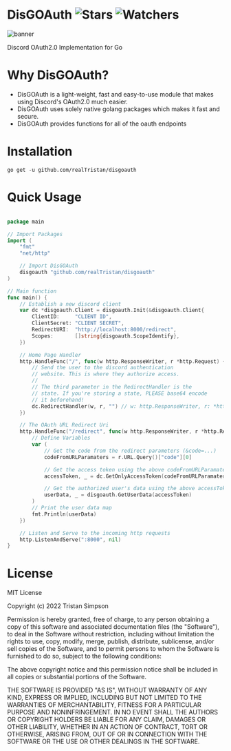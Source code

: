 # DisGOAuth ![Stars](https://img.shields.io/github/stars/realTristan/disgoauth?color=brightgreen) ![Watchers](https://img.shields.io/github/watchers/realTristan/disgoauth?label=Watchers)
![banner](https://user-images.githubusercontent.com/75189508/188035581-008c64d0-d59a-4a95-9e75-55cb3d8f4e79.png)

Discord OAuth2.0 Implementation for Go 

# Why DisGOAuth?
- DisGOAuth is a light-weight, fast and easy-to-use module that makes using Discord's OAuth2.0 much easier. 
- DisGOAuth uses solely native golang packages which makes it fast and secure.
- DisGOAuth provides functions for all of the oauth endpoints

# Installation
`go get -u github.com/realTristan/disgoauth`

# Quick Usage
```go

package main

// Import Packages
import (
	"fmt"
	"net/http"

	// Import DisGOAuth
	disgoauth "github.com/realTristan/disgoauth"
)

// Main function
func main() {
	// Establish a new discord client
	var dc *disgoauth.Client = disgoauth.Init(&disgoauth.Client{
		ClientID:     "CLIENT ID",
		ClientSecret: "CLIENT SECRET",
		RedirectURI:  "http://localhost:8000/redirect",
		Scopes:       []string{disgoauth.ScopeIdentify},
	})

	// Home Page Handler
	http.HandleFunc("/", func(w http.ResponseWriter, r *http.Request) {
		// Send the user to the discord authentication
		// website. This is where they authorize access.
        //
        // The third parameter in the RedirectHandler is the
        // state. If you're storing a state, PLEASE base64 encode
        // it beforehand!
		dc.RedirectHandler(w, r, "") // w: http.ResponseWriter, r: *http.Request, state: string
	})

	// The OAuth URL Redirect Uri
	http.HandleFunc("/redirect", func(w http.ResponseWriter, r *http.Request) {
		// Define Variables
		var (
			// Get the code from the redirect parameters (&code=...)
			codeFromURLParamaters = r.URL.Query()["code"][0]

			// Get the access token using the above codeFromURLParamaters
			accessToken, _ = dc.GetOnlyAccessToken(codeFromURLParamaters)

			// Get the authorized user's data using the above accessToken
			userData, _ = disgoauth.GetUserData(accessToken)
		)
		// Print the user data map
		fmt.Println(userData)
	})

	// Listen and Serve to the incoming http requests
	http.ListenAndServe(":8000", nil)
}
```

# License
MIT License

Copyright (c) 2022 Tristan Simpson

Permission is hereby granted, free of charge, to any person obtaining a copy of this software and associated documentation files (the "Software"), to deal in the Software without restriction, including without limitation the rights to use, copy, modify, merge, publish, distribute, sublicense, and/or sell copies of the Software, and to permit persons to whom the Software is furnished to do so, subject to the following conditions:

The above copyright notice and this permission notice shall be included in all copies or substantial portions of the Software.

THE SOFTWARE IS PROVIDED "AS IS", WITHOUT WARRANTY OF ANY KIND, EXPRESS OR IMPLIED, INCLUDING BUT NOT LIMITED TO THE WARRANTIES OF MERCHANTABILITY, FITNESS FOR A PARTICULAR PURPOSE AND NONINFRINGEMENT. IN NO EVENT SHALL THE AUTHORS OR COPYRIGHT HOLDERS BE LIABLE FOR ANY CLAIM, DAMAGES OR OTHER LIABILITY, WHETHER IN AN ACTION OF CONTRACT, TORT OR OTHERWISE, ARISING FROM, OUT OF OR IN CONNECTION WITH THE SOFTWARE OR THE USE OR OTHER DEALINGS IN THE SOFTWARE.
